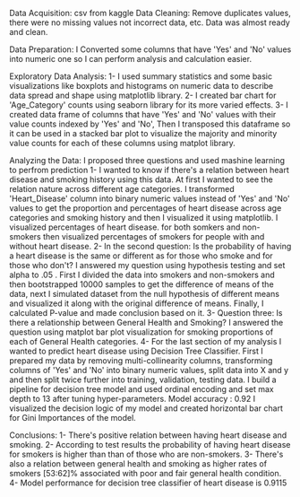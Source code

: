 Data Acquisition: csv from kaggle 
Data Cleaning: Remove duplicates values, there were no missing values not incorrect data, etc. Data was almost ready and clean.

Data Preparation: I Converted some columns that have 'Yes' and 'No' values into numeric one so I can perform analysis and calculation easier.

Exploratory Data Analysis: 
1- I used summary statistics and some basic visualizations like boxplots and histograms on numeric data to describe data spread and shape using matplotlib library.
2- I created bar chart for 'Age_Category' counts using seaborn library for its more varied effects.
3- I created data frame of columns that have 'Yes' and 'No' values with their value counts indexed by 'Yes' and 'No', Then I transposed this dataframe so it can be used in a stacked bar plot to visualize the majority and minority value counts for each of these columns using matplot library.

Analyzing the Data:
I proposed three questions and used mashine learning to perfrom prediction
1- I wanted to know if there's a relation between heart disease and smoking history using this data. At first I wanted to see the relation nature across different age categories. I transformed 'Heart_Disease' column into binary numeric values instead of 'Yes' and 'No' values to get the proportion and percentages of heart disease across age categories and smoking history and then I visualized it using matplotlib. I visualized percentages of heart disease. for both somkers and non-smokers then visualized percentages of smokers for people with and without heart disease.
2- In the second question:  Is the probability of having a heart disease is the same or different as for those who smoke and for those who don't? I answered my question using hypothesis testing and set alpha to .05 .
First I divided the data into smokers and non-smokers and then bootstrapped 10000 samples to get the difference of means of the data, next I simulated dataset from the null hypothesis of different means and visualized it along with the original difference of means. Finally, I calculated P-value and made conclusion based on it.
3- Question three: Is there a relationship between General Health and Smoking?
I answered the question using matplot bar plot visualization for smoking proportions of each of General Health categories.
4- For the last section of my analysis I wanted to predict heart disease using Decision Tree Classifier. First I prepared my data by removing multi-collinearity columns, transforming columns of 'Yes' and 'No' into binary numeric values, split data into X and y and then split twice further into training, validation, testing data. I build a pipeline for decision tree model and used ordinal encoding and set max depth to 13 after tuning hyper-parameters. 
Model accuracy : 0.92
I visualized the decision logic of my model and created horizontal bar chart for Gini Importances of the model.

Conclusions: 
1- There's positive relation between having heart disease and smoking.
2- According to test results the probability of having heart disease for smokers is higher than than of those who are non-smokers.
3- There's also a relation between general health and smoking as higher rates of smokers [53:62]% associated with poor and fair general health condition.
4- Model performance for decision tree classifier of heart disease is 0.9115 


